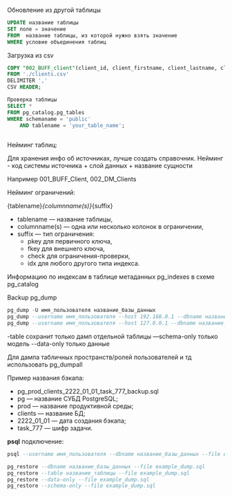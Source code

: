 Обновление из другой таблицы
```SQL
UPDATE название таблицы
SET поле = значение
FROM  название таблицы, из которой нужно взять значение
WHERE условие объединения таблиц
```
Загрузка из csv
```SQL
COPY "002_BUFF_client"(client_id, client_firstname, client_lastname, client_email, client_phone, client_city)
FROM './clients.csv'
DELIMITER ','
CSV HEADER;
```

```SQL
Проверка таблицы
SELECT *
FROM pg_catalog.pg_tables
WHERE schemaname = 'public'
    AND tablename = 'your_table_name';
    
```

Нейминг таблиц:

Для хранения инфо об источниках, лучше создать справочник. Нейминг - код системы источника + слой данных + название сущности

Например 001_BUFF_Client, 002_DM_Clients

Нейминг ограничений:

{tablename}_{columnname(s)}_{suffix}

- tablename — название таблицы,
- columnname(s) — одна или несколько колонок в ограничении,
- suffix — тип ограничения:
    - pkey для первичного ключа,
    - fkey для внешнего ключа,
    - check для ограничения-проверки,
    - idx для любого другого типа индекса.

Информацию по индексам в таблице метаданных pg_indexes в схеме pg_catalog

Backup pg_dump

```sql
pg_dump -U имя_пользователя название_базы_данных
pg_dump --username имя_пользователя --host 192.168.0.1 --dbname название_базы_данных
pg_dump --username имя_пользователя --host 127.0.0.1 --dbname название_базы_данных --file example_dump.sql
```
-table сохранит только дамп отдельной таблицы
—schema-only только модель
--data-only только данные

Для дампа табличных пространств/ролей пользователей и тд использовать pg_dumpall

Пример названия бэкапа:
- pg_prod_clients_2222_01_01_task_777_backup.sql
- pg — название СУБД PostgreSQL;
- prod — название продуктивной среды;
- clients — название БД;
- 2222_01_01 — дата создания бэкапа;
- task_777 — шифр задачи.

**psql** 
подключение:
```sql
psql --username имя_пользователя --dbname название_базы_данных --file example_dump.sql

pg_restore --dbname название_базы_данных --file example_dump.sql
pg_restore --table название_таблицы --file example_dump.sql
pg_restore --data-only --file example_dump.sql
pg_restore --schema-only --file example_dump.sql
```























